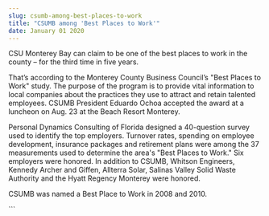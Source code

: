 ```yaml
---
slug: csumb-among-best-places-to-work
title: "CSUMB among 'Best Places to Work'"
date: January 01 2020
---
```


 
<p>
  CSU Monterey Bay can claim to be one of the best places to work in the county
  – for the third time in five years.
</p>
<p>
  That’s according to the Monterey County Business Council’s "Best Places to
  Work" study. The purpose of the program is to provide vital information to
  local companies about the practices they use to attract and retain talented
  employees. CSUMB President Eduardo Ochoa accepted the award at a luncheon on
  Aug. 23 at the Beach Resort Monterey.
</p>
<p>
  Personal Dynamics Consulting of Florida designed a 40-question survey used to
  identify the top employers. Turnover rates, spending on employee development,
  insurance packages and retirement plans were among the 37 measurements used to
  determine the area's "Best Places to Work." Six employers were honored. In
  addition to CSUMB, Whitson Engineers, Kennedy Archer and Giffen, Allterra
  Solar, Salinas Valley Solid Waste Authority and the Hyatt Regency Monterey
  were honored.
</p>
<p>CSUMB was named a Best Place to Work in 2008 and 2010.</p>
<p></p>
```
